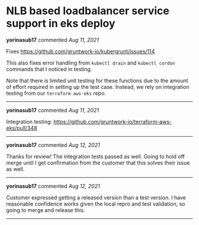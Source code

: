 # NLB based loadbalancer service support in eks deploy

**yorinasub17** commented *Aug 11, 2021*

Fixes https://github.com/gruntwork-io/kubergrunt/issues/114

This also fixes error handling from `kubectl drain` and `kubectl cordon` commands that I noticed in testing.

Note that there is limited unit testing for these functions due to the amount of effort required in setting up the test case. Instead, we rely on integration testing from our `terraform-aws-eks` repo.
<br />
***


**yorinasub17** commented *Aug 11, 2021*

Integration testing: https://github.com/gruntwork-io/terraform-aws-eks/pull/348
***

**yorinasub17** commented *Aug 12, 2021*

Thanks for review! The integration tests passed as well. Going to hold off merge until I get confirmation from the customer that this solves their issue as well.
***

**yorinasub17** commented *Aug 12, 2021*

Customer expressed getting a released version than a test version. I have reasonable confidence works given the local repro and test validation, so going to merge and release this.
***

